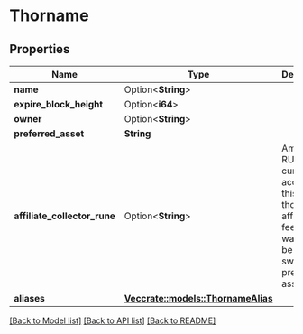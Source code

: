 # Thorname

## Properties

Name | Type | Description | Notes
------------ | ------------- | ------------- | -------------
**name** | Option<**String**> |  | [optional]
**expire_block_height** | Option<**i64**> |  | [optional]
**owner** | Option<**String**> |  | [optional]
**preferred_asset** | **String** |  | 
**affiliate_collector_rune** | Option<**String**> | Amount of RUNE currently accrued by this thorname in affiliate fees waiting to be swapped to preferred asset. | [optional]
**aliases** | [**Vec<crate::models::ThornameAlias>**](ThornameAlias.md) |  | 

[[Back to Model list]](../README.md#documentation-for-models) [[Back to API list]](../README.md#documentation-for-api-endpoints) [[Back to README]](../README.md)


